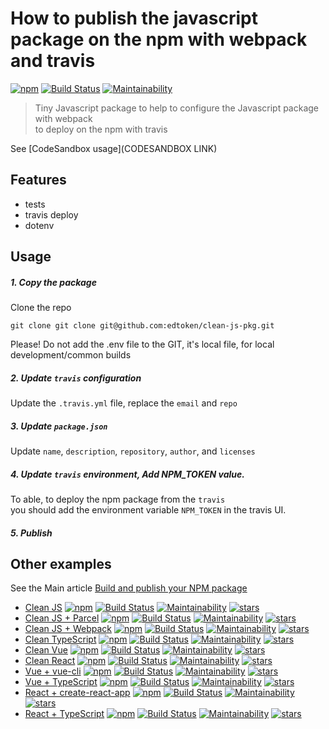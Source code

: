 # How to publish the javascript package on the npm with webpack and travis
[![npm](https://img.shields.io/npm/v/@edtoken/clean-js-webpack-pkg.svg)](https://www.npmjs.com/package/@edtoken/clean-js-webpack-pkg) [![Build Status](https://travis-ci.org/edtoken/clean-js-webpack-pkg.svg?branch=master)](https://travis-ci.org/edtoken/clean-js-webpack-pkg) [![Maintainability](https://api.codeclimate.com/v1/badges/7d803c5e1ddbed85bec8/maintainability)](https://codeclimate.com/github/edtoken/clean-js-webpack-pkg/maintainability)

> Tiny Javascript package to help to configure the Javascript package with webpack  
> to deploy on the npm with travis

See [CodeSandbox usage](CODESANDBOX LINK)

## Features
- tests
- travis deploy
- dotenv

## Usage

##### 1. Copy the package
Clone the repo  
```
git clone git clone git@github.com:edtoken/clean-js-pkg.git 
```  

Please! Do not add the .env file to the GIT, it's local file, for local development/common builds

##### 2. Update `travis` configuration  
Update the `.travis.yml` file, replace the `email` and `repo`

##### 3. Update `package.json`  
Update `name`, `description`, `repository`, `author`, and `licenses`

##### 4. Update `travis` environment, Add NPM_TOKEN value.  
To able, to deploy the npm package from the `travis`  
you should add the environment  variable `NPM_TOKEN` in the travis UI.

##### 5. Publish

## Other examples
See the Main article [Build and publish your NPM package](https://github.com/edtoken/build-and-publish-npm)  

- [Clean JS](https://github.com/edtoken/clean-js-pkg) [![npm](https://img.shields.io/npm/v/@edtoken/clean-js-pkg.svg)](https://www.npmjs.com/package/@edtoken/clean-js-pkg) [![Build Status](https://travis-ci.org/edtoken/clean-js-pkg.svg?branch=master)](https://travis-ci.org/edtoken/clean-js-pkg) [![Maintainability](https://api.codeclimate.com/v1/badges/23d7cf2a79cd133121e3/maintainability)](https://codeclimate.com/github/edtoken/clean-js-pkg/maintainability) [![stars](https://img.shields.io/github/stars/edtoken/clean-js-pkg.svg?style=social)](https://github.com/edtoken/clean-js-pkg)  
- [Clean JS + Parcel](https://github.com/edtoken/clean-js-parcel-pkg) [![npm](https://img.shields.io/npm/v/@edtoken/clean-js-parcel-pkg.svg)](https://www.npmjs.com/package/@edtoken/clean-js-parcel-pkg) [![Build Status](https://travis-ci.org/edtoken/clean-js-parcel-pkg.svg?branch=master)](https://travis-ci.org/edtoken/clean-js-parcel-pkg) [![Maintainability](https://api.codeclimate.com/v1/badges/53c503f945c7f2078f09/maintainability)](https://codeclimate.com/github/edtoken/clean-js-parcel-pkg/maintainability) [![stars](https://img.shields.io/github/stars/edtoken/clean-js-parcel-pkg.svg?style=social)](https://github.com/edtoken/clean-js-parcel-pkg)
- [Clean JS + Webpack](https://github.com/edtoken/clean-js-webpack-pkg) [![npm](https://img.shields.io/npm/v/@edtoken/clean-js-webpack-pkg.svg)](https://www.npmjs.com/package/@edtoken/clean-js-webpack-pkg) [![Build Status](https://travis-ci.org/edtoken/clean-js-webpack-pkg.svg?branch=master)](https://travis-ci.org/edtoken/clean-js-webpack-pkg) [![Maintainability](https://api.codeclimate.com/v1/badges/7d803c5e1ddbed85bec8/maintainability)](https://codeclimate.com/github/edtoken/clean-js-webpack-pkg/maintainability) [![stars](https://img.shields.io/github/stars/edtoken/clean-js-webpack-pkg.svg?style=social)](https://github.com/edtoken/clean-js-webpack-pkg)
- [Clean TypeScript](https://github.com/edtoken/clean-typescript-pkg) [![npm](https://img.shields.io/npm/v/@edtoken/clean-typescript-pkg.svg)](https://www.npmjs.com/package/@edtoken/clean-typescript-pkg) [![Build Status](https://travis-ci.org/edtoken/clean-typescript-pkg.svg?branch=master)](https://travis-ci.org/edtoken/clean-typescript-pkg) [![Maintainability](https://api.codeclimate.com/v1/badges/4bd52c0ef1b15fb9996d/maintainability)](https://codeclimate.com/github/edtoken/clean-typescript-pkg/maintainability) [![stars](https://img.shields.io/github/stars/edtoken/clean-typescript-pkg.svg?style=social)](https://github.com/edtoken/clean-typescript-pkg)
- [Clean Vue](https://github.com/edtoken/clean-vue-pkg) [![npm](https://img.shields.io/npm/v/@edtoken/clean-vue-pkg.svg)](https://www.npmjs.com/package/@edtoken/clean-vue-pkg) [![Build Status](https://travis-ci.org/edtoken/clean-vue-pkg.svg?branch=master)](https://travis-ci.org/edtoken/clean-vue-pkg) [![Maintainability](https://api.codeclimate.com/v1/badges/HASH_XXX/maintainability)](https://codeclimate.com/github/edtoken/clean-vue-pkg/maintainability) [![stars](https://img.shields.io/github/stars/edtoken/clean-vue-pkg.svg?style=social)](https://github.com/edtoken/clean-vue-pkg)
- [Clean React](https://github.com/edtoken/clean-react-pkg) [![npm](https://img.shields.io/npm/v/@edtoken/clean-react-pkg.svg)](https://www.npmjs.com/package/@edtoken/clean-react-pkg) [![Build Status](https://travis-ci.org/edtoken/clean-react-pkg.svg?branch=master)](https://travis-ci.org/edtoken/clean-react-pkg) [![Maintainability](https://api.codeclimate.com/v1/badges/HASH_XXX/maintainability)](https://codeclimate.com/github/edtoken/clean-react-pkg/maintainability) [![stars](https://img.shields.io/github/stars/edtoken/clean-react-pkg.svg?style=social)](https://github.com/edtoken/clean-react-pkg)
- [Vue + vue-cli](https://github.com/edtoken/clean-vue-cli-pkg) [![npm](https://img.shields.io/npm/v/@edtoken/clean-vue-cli-pkg.svg)](https://www.npmjs.com/package/@edtoken/clean-vue-cli-pkg) [![Build Status](https://travis-ci.org/edtoken/xxx.svg?branch=master)](https://travis-ci.org/edtoken/clean-vue-cli-pkg) [![Maintainability](https://api.codeclimate.com/v1/badges/HASH_XXX/maintainability)](https://codeclimate.com/github/edtoken/clean-vue-cli-pkg/maintainability) [![stars](https://img.shields.io/github/stars/edtoken/clean-vue-cli-pkg.svg?style=social)](https://github.com/edtoken/clean-vue-cli-pkg)
- [Vue + TypeScript](https://github.com/edtoken/clean-vue-typescript-pkg) [![npm](https://img.shields.io/npm/v/@edtoken/clean-vue-typescript-pkg.svg)](https://www.npmjs.com/package/@edtoken/clean-vue-typescript-pkg) [![Build Status](https://travis-ci.org/edtoken/clean-vue-typescript-pkg.svg?branch=master)](https://travis-ci.org/edtoken/clean-vue-typescript-pkg) [![Maintainability](https://api.codeclimate.com/v1/badges/HASH_XXX/maintainability)](https://codeclimate.com/github/edtoken/clean-vue-typescript-pkg/maintainability) [![stars](https://img.shields.io/github/stars/edtoken/clean-vue-typescript-pkg.svg?style=social)](https://github.com/edtoken/clean-vue-typescript-pkg)
- [React + create-react-app](https://github.com/edtoken/clean-react-cra-pkg) [![npm](https://img.shields.io/npm/v/@edtoken/clean-react-cra-pkg.svg)](https://www.npmjs.com/package/@edtoken/clean-react-cra-pkg) [![Build Status](https://travis-ci.org/edtoken/clean-react-cra-pkg.svg?branch=master)](https://travis-ci.org/edtoken/clean-react-cra-pkg) [![Maintainability](https://api.codeclimate.com/v1/badges/HASH_XXX/maintainability)](https://codeclimate.com/github/edtoken/clean-react-cra-pkg/maintainability) [![stars](https://img.shields.io/github/stars/edtoken/clean-react-cra-pkg.svg?style=social)](https://github.com/edtoken/clean-react-cra-pkg)
- [React + TypeScript](https://github.com/edtoken/clean-react-typescript-pkg) [![npm](https://img.shields.io/npm/v/@edtoken/clean-react-typescript-pkg.svg)](https://www.npmjs.com/package/@edtoken/clean-react-typescript-pkg) [![Build Status](https://travis-ci.org/edtoken/clean-react-typescript-pkg.svg?branch=master)](https://travis-ci.org/edtoken/clean-react-typescript-pkg) [![Maintainability](https://api.codeclimate.com/v1/badges/HASH_XXX/maintainability)](https://codeclimate.com/github/edtoken/clean-react-typescript-pkg/maintainability) [![stars](https://img.shields.io/github/stars/edtoken/clean-react-typescript-pkg.svg?style=social)](https://github.com/edtoken/clean-react-typescript-pkg)
